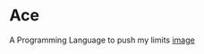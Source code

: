 # Ace
A Programming Language to push my limits
[image](./dragon-fire-logo-132BE11D5D-seeklogo.com.png)
